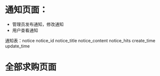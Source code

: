 # 通知页面：
- 管理员发布通知，修改通知
- 用户查看通知

通知表：notice
notice_id
notice_title
notice_content
notice_hits
create_time
update_time


# 全部求购页面


